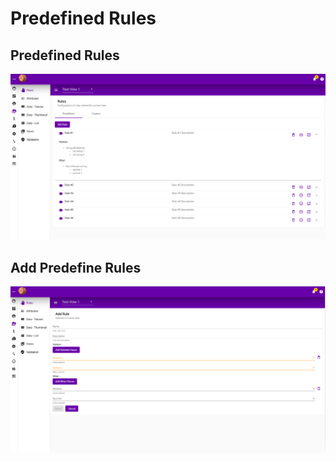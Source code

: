 # Predefined Rules

## Predefined Rules

![](../.gitbook/assets/rules-predefined-listing.png)

## Add Predefine Rules

![](../.gitbook/assets/rules-predefined-add.png)



